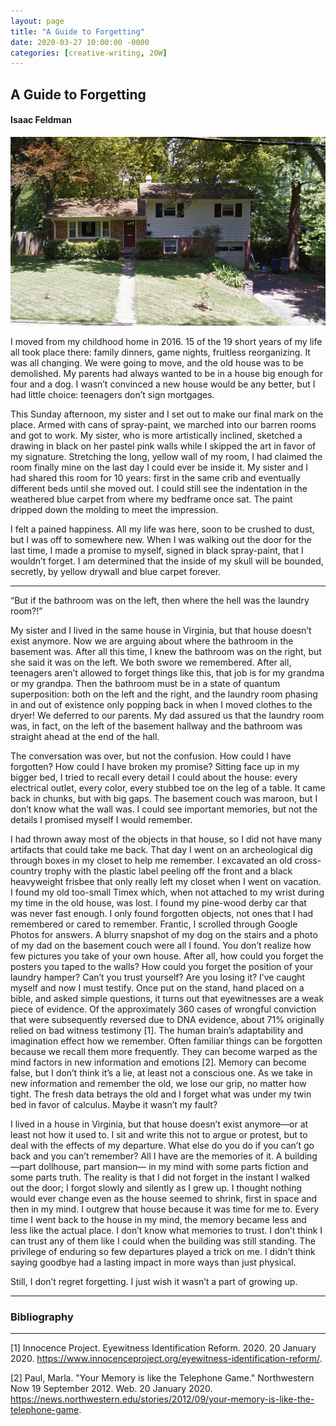 ```yaml
---
layout: page
title: "A Guide to Forgetting"
date: 2020-03-27 10:00:00 -0000
categories: [creative-writing, 20W]
---
```


## A Guide to Forgetting
#### Isaac Feldman

![the house before being demolished, an aging, brick, split-level home](/../media/house.png/)

I moved from my childhood home in 2016. 15 of the 19 short years of my life all took place there: family dinners, game nights, fruitless reorganizing. It was all changing. We were going to move, and the old house was to be demolished. My parents had always wanted to be in a house big enough for four and a dog. I wasn’t convinced a new house would be any better, but I had little choice: teenagers don’t sign mortgages.

This Sunday afternoon, my sister and I set out to make our final mark on the place. Armed with cans of spray-paint, we marched into our barren rooms and got to work. My sister, who is more artistically inclined, sketched a drawing in black on her pastel pink walls while I skipped the art in favor of my signature. Stretching the long, yellow wall of my room, I had claimed the room finally mine on the last day I could ever be inside it. My sister and I had shared this room for 10 years: first in the same crib and eventually different beds until she moved out. I could still see the indentation in the weathered blue carpet from where my bedframe once sat. The paint dripped down the molding to meet the impression.

I felt a pained happiness. All my life was here, soon to be crushed to dust, but I was off to somewhere new. When I was walking out the door for the last time, I made a promise to myself, signed in black spray-paint, that I wouldn’t forget. I am determined that the inside of my skull will be bounded, secretly, by yellow drywall and blue carpet forever.

---

“But if the bathroom was on the left, then where the hell was the laundry room?!”

My sister and I lived in the same house in Virginia, but that house doesn’t exist anymore. Now we are arguing about where the bathroom in the basement was. After all this time, I knew the bathroom was on the right, but she said it was on the left. We both swore we remembered. After all, teenagers aren’t allowed to forget things like this, that job is for my grandma or my grandpa. Then the bathroom must be in a state of quantum superposition: both on the left and the right, and the laundry room phasing in and out of existence only popping back in when I moved clothes to the dryer! We deferred to our parents. My dad assured us that the laundry room was, in fact, on the left of the basement hallway and the bathroom was straight ahead at the end of the hall.

The conversation was over, but not the confusion. How could I have forgotten? How could I have broken my promise? Sitting face up in my bigger bed, I tried to recall every detail I could about the house: every electrical outlet, every color, every stubbed toe on the leg of a table. It came back in chunks, but with big gaps. The basement couch was maroon, but I don’t know what the wall was. I could see important memories, but not the details I promised myself I would remember. 

I had thrown away most of the objects in that house, so I did not have many artifacts that could take me back. That day I went on an archeological dig through boxes in my closet to help me remember. I excavated an old cross-country trophy with the plastic label peeling off the front and a black heavyweight frisbee that only really left my closet when I went on vacation. I found my old too-small Timex which, when not attached to my wrist during my time in the old house, was lost. I found my pine-wood derby car that was never fast enough. I only found forgotten objects, not ones that I had remembered or cared to remember. Frantic, I scrolled through Google Photos for answers. A blurry snapshot of my dog on the stairs and a photo of my dad on the basement couch were all I found. You don’t realize how few pictures you take of your own house. After all, how could you forget the posters you taped to the walls? How could you forget the position of your laundry hamper? Can’t you trust yourself? Are you losing it?
I’ve caught myself and now I must testify. Once put on the stand, hand placed on a bible, and asked simple questions, it turns out that eyewitnesses are a weak piece of evidence. Of the approximately 360 cases of wrongful conviction that were subsequently reversed due to DNA evidence, about 71% originally relied on bad witness testimony [1]. The human brain’s adaptability and imagination effect how we remember. Often familiar things can be forgotten because we recall them more frequently. They can become warped as the mind factors in new information and emotions [2]. Memory can become false, but I don’t think it’s a lie, at least not a conscious one. As we take in new information and remember the old, we lose our grip, no matter how tight. The fresh data betrays the old and I forget what was under my twin bed in favor of calculus. Maybe it wasn’t my fault?

I lived in a house in Virginia, but that house doesn’t exist anymore—or at least not how it used to. I sit and write this not to argue or protest, but to deal with the effects of my departure. What else do you do if you can’t go back and you can’t remember? All I have are the memories of it. A building—part dollhouse, part mansion— in my mind with some parts fiction and some parts truth. The reality is that I did not forget in the instant I walked out the door; I forgot slowly and silently as I grew up. I thought nothing would ever change even as the house seemed to shrink, first in space and then in my mind. I outgrew that house because it was time for me to. Every time I went back to the house in my mind, the memory became less and less like the actual place. I don’t know what memories to trust. I don’t think I can trust any of them like I could when the building was still standing. The privilege of enduring so few departures played a trick on me. I didn’t think saying goodbye had a lasting impact in more ways than just physical. 

Still, I don’t regret forgetting. I just wish it wasn’t a part of growing up.

---
### Bibliography
---

[1] Innocence Project. Eyewitness Identification Reform. 2020. 20 January 2020. <https://www.innocenceproject.org/eyewitness-identification-reform/>.  

[2] Paul, Marla. "Your Memory is like the Telephone Game." Northwestern Now 19 September 2012. Web. 20 January 2020. <https://news.northwestern.edu/stories/2012/09/your-memory-is-like-the-telephone-game>.


